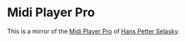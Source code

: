 # Midi Player Pro

This is a mirror of the [Midi Player Pro](http://www.selasky.org/hans_petter/midistudio/) of 
[Hans Petter Selasky](http://www.selasky.org/hans_petter/index.html).


